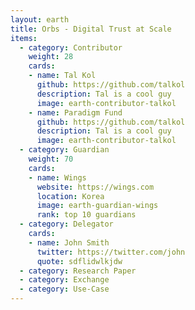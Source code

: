 ```yaml
---
layout: earth
title: Orbs - Digital Trust at Scale
items:
  - category: Contributor
    weight: 28
    cards:
    - name: Tal Kol
      github: https://github.com/talkol
      description: Tal is a cool guy
      image: earth-contributor-talkol
    - name: Paradigm Fund
      github: https://github.com/talkol
      description: Tal is a cool guy
      image: earth-contributor-talkol
  - category: Guardian
    weight: 70
    cards:
    - name: Wings
      website: https://wings.com
      location: Korea
      image: earth-guardian-wings
      rank: top 10 guardians
  - category: Delegator
    cards:
    - name: John Smith
      twitter: https://twitter.com/john
      quote: sdflidwlkjdw
  - category: Research Paper
  - category: Exchange
  - category: Use-Case
---
```

